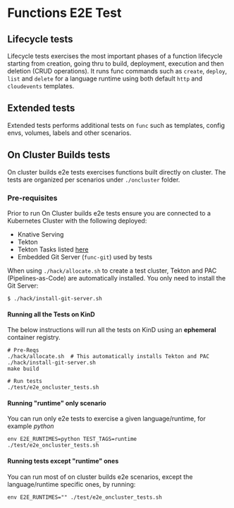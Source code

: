 # Functions E2E Test

## Lifecycle tests

Lifecycle tests exercises the most important phases of a function lifecycle starting from
creation, going thru to build, deployment, execution and then deletion (CRUD operations).
It runs func commands such as `create`, `deploy`, `list` and `delete` for a language
runtime using both default `http` and `cloudevents` templates.

## Extended tests

Extended tests performs additional tests on `func` such as templates, config envs, volumes, labels and
other scenarios.

## On Cluster Builds tests

On cluster builds e2e tests exercises functions built directly on cluster.
The tests are organized per scenarios under `./oncluster` folder.

### Pre-requisites

Prior to run On Cluster builds e2e tests ensure you are connected to
a Kubernetes Cluster with the following deployed:

- Knative Serving
- Tekton
- Tekton Tasks listed [here](../docs/reference/on_cluster_build.md)
- Embedded Git Server (`func-git`) used by tests

When using `./hack/allocate.sh` to create a test cluster, Tekton and PAC (Pipelines-as-Code) 
are automatically installed. You only need to install the Git Server:
```
$ ./hack/install-git-server.sh
```

#### Running all the Tests on KinD

The below instructions will run all the tests on KinD using an **ephemeral** container registry.
```
# Pre-Reqs
./hack/allocate.sh  # This automatically installs Tekton and PAC
./hack/install-git-server.sh
make build

# Run tests
./test/e2e_oncluster_tests.sh
```

#### Running "runtime" only scenario

You can run only e2e tests to exercise a given language/runtime, for example *python*

```
env E2E_RUNTIMES=python TEST_TAGS=runtime ./test/e2e_oncluster_tests.sh
```

#### Running tests except "runtime" ones

You can run most of on cluster builds e2e scenarios, except the language/runtime specific
ones, by running:
```
env E2E_RUNTIMES="" ./test/e2e_oncluster_tests.sh
```
